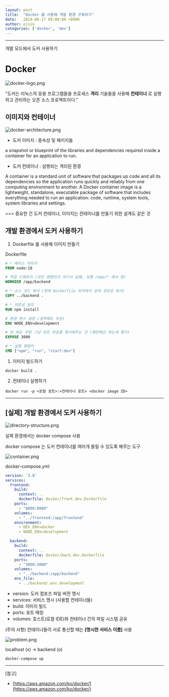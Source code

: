 ```yaml
---
layout: post
title:  "Docker 를 사용해 개발 환경 구축하기"
date:   2024-06-17 09:00:00 +0900
author: ejsin
categories: ['docker', 'dev']
---
```

<hr />

개발 모드에서 도커 사용하기

# Docker

![docker-logo.png](/assets/images/ejsin/docker_dev/docker-logo.png)

"도커는 리눅스의 응용 프로그램들을 프로세스 **격리** 기술들을 사용해 **컨테이너** 로 실행하고 관리하는 오픈 소스 프로젝트이다."

## 이미지와 컨테이너

![docker-architecture.png](/assets/images/ejsin/docker_dev/docker-architecture.png)

- 도커 이미지 : 종속성 및 패키지들

a snapshot or blueprint of the libraries and dependencies required inside a container for an application to run.

- 도커 컨테이너 : 실행되는 격리된 환경

A container is a standard unit of software that packages up code and all its dependencies so the application runs quickly and reliably from one computing environment to another. A Docker container image is a lightweight, standalone, executable package of software that includes everything needed to run an application: code, runtime, system tools, system libraries and settings.

==> 중요한 건 도커 컨테이너, 이미지는 컨테이너를 만들기 위한 설계도 같은 것

## 개발 환경에서 도커 사용하기

1. Dockerfile 를 사용해 이미지 만들기

Dockerfile

```Dockerfile
# * 베이스 이미지
FROM node:18

# 작업 디렉토리 (모든 명령어가 여기서 실행, 보통 /app/* 에서 함)
WORKDIR /app/backend

# * 소스 코드 복사 (현재 Dockerfile 위치에서 상대 경로로 복사)
COPY ../backend .

# * 의존성 설치
RUN npm install

# 환경 변수 설정 (생략해도 무관)
ENV NODE_ENV=development

# 안 써도 무방 그냥 포트 번호를 명시해주는 것 (웬만해선 하는게 좋다)
EXPOSE 3000

# * 실행 명령어
CMD ["npm", "run", "start:dev"]
```

1. 이미지 빌드하기
```
docker build .
```

2. 컨테이너 실행하기
```
docker run -p <로컬 포트>:<컨테이너 포트> <docker image ID>
```
---

## [실제] 개발 환경에서 도커 사용하기

![directory-structure.png](/assets/images/ejsin/docker_dev/directory-structure.png)

실제 환경에서는 docker compose 사용

docker compose 는 도커 컨테이너를 여러개 돌릴 수 있도록 해주는 도구

![container.png](/assets/images/ejsin/docker_dev/container.png)

docker-compose.yml

```yml
version: '3.8'
services:
  frontend:
    build:
      context: ..
      dockerfile: docker/front.dev.Dockerfile
    ports:
      - "8080:8080"
    volumes:
      - "../frontend:/app/frontend"
    environment:
      - DEV_ENV=docker
      - NODE_ENV=development

  backend:
    build:
      context: ..
      dockerfile: docker/back.dev.Dockerfile
    ports:
      - "3000:3000"
    volumes:
      - "../backend:/app/backend"
    env_file:
      - ../backend/.env.development

```

- version: 도커 컴포즈 파일 버전 명시
- services: 서비스 명시 (사용할 컨테이너들)
- build: 이미지 빌드
- ports: 포트 매칭
- volumes: 호스트(로컬 IDE)와 컨테이너 간의 파일 시스템 공유

(주의 사항)
컨테이너들이 서로 통신할 때는 **[명시한 서비스 이름]** 사용

![problem.png](/assets/images/ejsin/docker_dev/problem.png)

localhost (x) -> backend (o)

```
docker-compose up
```

---

[참고]

- [https://aws.amazon.com/ko/docker/](https://aws.amazon.com/ko/docker/)